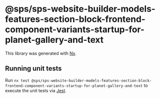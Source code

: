 # @sps/sps-website-builder-models-features-section-block-frontend-component-variants-startup-for-planet-gallery-and-text

This library was generated with [Nx](https://nx.dev).

## Running unit tests

Run `nx test @sps/sps-website-builder-models-features-section-block-frontend-component-variants-startup-for-planet-gallery-and-text` to execute the unit tests via [Jest](https://jestjs.io).
